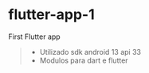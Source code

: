 # flutter-app-1
First Flutter app
 > - Utilizado sdk android 13 api 33
 > - Modulos para dart e flutter